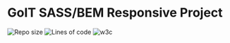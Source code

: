 # GoIT SASS/BEM Responsive Project

![Repo size](https://img.shields.io/github/repo-size/Searge/goit-markup-hw-08)
![Lines of code](https://img.shields.io/tokei/lines/github/searge/goit-markup-hw-08?color=orange)
![w3c](https://img.shields.io/w3c-validation/default?targetUrl=https%3A%2F%2Fsearge.github.io%2Fgoit-markup-hw-08%2F)
